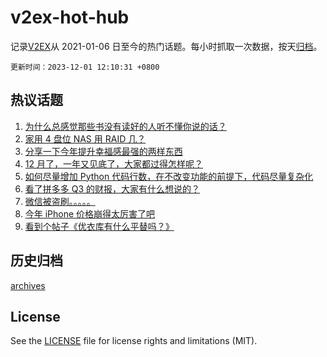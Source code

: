 # v2ex-hot-hub

 记录[V2EX](https://www.v2ex.com/)从 2021-01-06 日至今的热门话题。每小时抓取一次数据，按天[归档](archives)。

`更新时间：2023-12-01 12:10:31 +0800`

## 热议话题

1. [为什么总感觉那些书没有读好的人听不懂你说的话？](https://www.v2ex.com/t/996654)
1. [家用 4 盘位 NAS 用 RAID 几？](https://www.v2ex.com/t/996537)
1. [分享一下今年提升幸福感最强的两样东西](https://www.v2ex.com/t/996539)
1. [12 月了，一年又见底了，大家都过得怎样呢？](https://www.v2ex.com/t/996699)
1. [如何尽量增加 Python 代码行数，在不改变功能的前提下，代码尽量复杂化](https://www.v2ex.com/t/996546)
1. [看了拼多多 Q3 的财报，大家有什么想说的？](https://www.v2ex.com/t/996619)
1. [微信被盗刷。。。。。](https://www.v2ex.com/t/996764)
1. [今年 iPhone 价格崩得太厉害了吧](https://www.v2ex.com/t/996664)
1. [看到个帖子《优衣库有什么平替吗？》](https://www.v2ex.com/t/996627)

## 历史归档

[archives](archives)

## License

See the [LICENSE](LICENSE) file for license rights and limitations (MIT).
